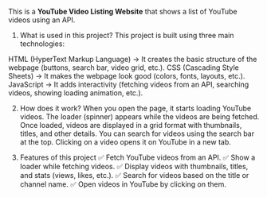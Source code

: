 This is a **YouTube Video Listing Website** that shows a list of YouTube videos using an API. 

1. What is used in this project?
This project is built using three main technologies:

HTML (HyperText Markup Language) → It creates the basic structure of the webpage (buttons, search bar, video grid, etc.).
CSS (Cascading Style Sheets) → It makes the webpage look good (colors, fonts, layouts, etc.).
JavaScript → It adds interactivity (fetching videos from an API, searching videos, showing loading animation, etc.).

2. How does it work?
When you open the page, it starts loading YouTube videos.
The loader (spinner) appears while the videos are being fetched.
Once loaded, videos are displayed in a grid format with thumbnails, titles, and other details.
You can search for videos using the search bar at the top.
Clicking on a video opens it on YouTube in a new tab.

3. Features of this project
✅ Fetch YouTube videos from an API.
✅ Show a loader while fetching videos.
✅ Display videos with thumbnails, titles, and stats (views, likes, etc.).
✅ Search for videos based on the title or channel name.
✅ Open videos in YouTube by clicking on them.